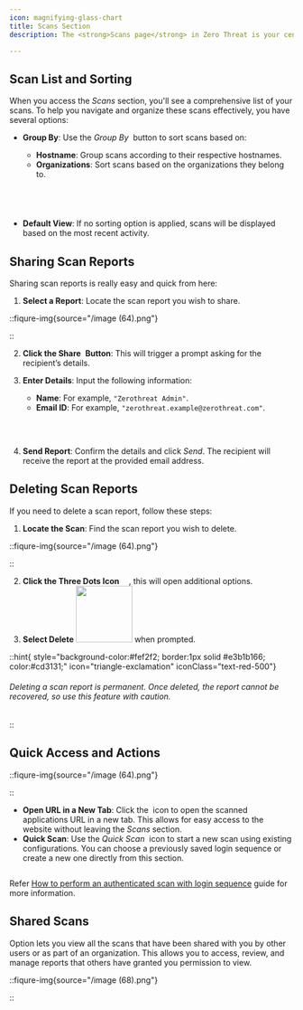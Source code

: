 ```yaml
---
icon: magnifying-glass-chart
title: Scans Section
description: The <strong>Scans page</strong> in Zero Threat is your central hub for managing and viewing all scan activities. Here, you can access details about scans you've performed and those that have been shared with you.

---
```


## Scan List and Sorting

When you access the _Scans_ section, you'll see a comprehensive list of your scans. To help you navigate and organize these scans effectively, you have several options:

*   **Group By**: Use the _Group By_ <img src="/image (54).png" alt="" data-size="line" style="display:inline"> button to sort scans based on:

    * **Hostname**: Group scans according to their respective hostnames.
    * **Organizations**: Sort scans based on the organizations they belong to.

    
    <img src="/image (53).png" alt="" data-size="line" style="display:block; margin:35px auto;">

* **Default View**: If no sorting option is applied, scans will be displayed based on the most recent activity.

## Sharing Scan Reports

Sharing scan reports is really easy and quick from here:

1. **Select a Report**: Locate the scan report you wish to share.

::fiqure-img{source="/image (64).png"}
<!-- <img src="/image (64).png" alt="" > -->
::

2. **Click the Share** <img src="/image (59).png" alt="" style="display:inline"> **Button**: This will trigger a prompt asking for the recipient’s details.
3.  **Enter Details**: Input the following information:

    * **Name**: For example, `"Zerothreat Admin"`.
    * **Email ID**: For example, `"zerothreat.example@zerothreat.com"`.

    <img src="/image (76).png" alt="" style="display:block; margin:30px auto;">

    <!-- ::fiqure-img{source="/image (76).png"} -->
    <!-- <img src="/image (76).png" alt="" > -->
    <!-- :: -->
    <!-- &#x20;                                            ![](https://karms-organization.gitbook.io/~gitbook/image?url=https%3A%2F%2F1825008717-files.gitbook.io%2F%7E%2Ffiles%2Fv0%2Fb%2Fgitbook-x-prod.appspot.com%2Fo%2Fspaces%252Fs6Y7hKb1RwZWFZo4EnUm%252Fuploads%252F8RkRXIyuDKWHhOBsfsUg%252Fimage.png%3Falt%3Dmedia%26token%3D05ebf001-76b7-4dc9-8cb4-5c3e2fe77468\&width=768\&dpr=4\&quality=100\&sign=d524d320\&sv=1) -->
4. **Send Report**: Confirm the details and click _Send_. The recipient will receive the report at the provided email address.

## Deleting Scan Reports

If you need to delete a scan report, follow these steps:

1. **Locate the Scan**: Find the scan report you wish to delete.

::fiqure-img{source="/image (64).png"}
<!-- <img src="/image (64).png" alt="" > -->
::

2. **Click the Three Dots Icon** <img src="/image (62).png" width="13px" alt="" style="display:inline">, this will open additional options.
3. **Select Delete** <img src="/image (61).png" alt="" width="100px" style="display:inline"> when prompted.

::hint{ style="background-color:#fef2f2; border:1px solid #e3b1b166; color:#cd3131;" icon="triangle-exclamation" iconClass="text-red-500"}


###### Deleting a scan report is permanent. Once deleted, the report cannot be recovered, so use this feature with caution.
::

## Quick Access and Actions


::fiqure-img{source="/image (64).png"}
<!-- <img src="/image (64).png" alt="" > -->
::


* **Open URL in a New Tab**: Click the <img src="/image (63).png" alt="" style="display:inline"> icon to open the scanned applications URL in a new tab. This allows for easy access to the website without leaving the _Scans_ section.
* **Quick Scan**: Use the _Quick Scan_ <img src="/image (65).png" alt="" style="display:inline"> icon to start a new scan using existing configurations. You can choose a previously saved login sequence or create a new one directly from this section.

<img src="/image (66).png" alt="">

Refer [How to perform an authenticated scan with login sequence](../getting-started/authenticated-scan/scan-with-login-sequence.md#how-to-perform-an-authenticated-scan-with-login-sequence "mention") guide for more information.&#x20;

## Shared Scans

<img src="/image (67).png" alt="" style="display:block"> Option lets you view all the scans that have been shared with you by other users or as part of an organization. This allows you to access, review, and manage reports that others have granted you permission to view.

::fiqure-img{source="/image (68).png"}
<!-- <img src="/image (68).png" alt="" > -->
::

